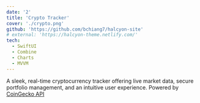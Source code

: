 ```yaml
---
date: '2'
title: 'Crypto Tracker'
cover: './crypto.png'
github: 'https://github.com/bchiang7/halcyon-site'
# external: 'https://halcyon-theme.netlify.com/'
tech:
  - SwiftUI
  - Combine
  - Charts
  - MVVM
---
```


A sleek, real-time cryptocurrency tracker offering live market data, secure portfolio management, and an intuitive user experience.
Powered by [CoinGecko API](https://api.coingecko.com/api/v3/coins/markets?vs_currency=usd&order=market_cap_desc&per_page=250&page=1&sparkline=true&price_change_percentage=24h)
